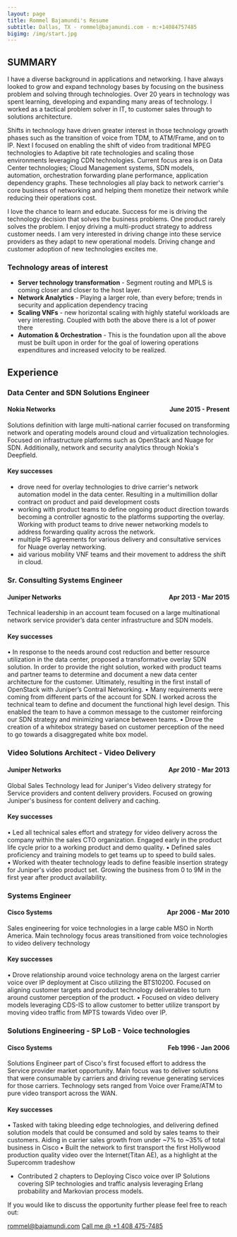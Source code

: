 ```yaml
---
layout: page
title: Rommel Bajamundi's Resume
subtitle: Dallas, TX - rommel@bajamundi.com - m:+14084757485
bigimg: /img/start.jpg
---
```

## SUMMARY ##

I have a diverse background in applications and networking.  I have always looked to grow and expand technology bases by focusing on the business problem and solving through technologies.  Over 20 years in technology was spent learning, developing and expanding many areas of technology.  I worked as a tactical problem solver in IT, to customer sales through to solutions architecture.  

Shifts in technology have driven greater interest in those technology growth phases such as the transition of voice from TDM, to ATM/Frame, and on to IP.  Next I focused on enabling the shift of video from traditional MPEG technologies to Adaptive bit rate technologies and scaling those environments leveraging CDN technologies.  Current focus area is on Data Center technologies; Cloud Management systems, SDN models, automation, orchestration forwarding plane performance, application dependency graphs.   These technologies all play back to network carrier's core business of networking and helping them monetize their network while reducing their operations cost.  

I love the chance to learn and educate.  Success for me is driving the technology decision that solves the business problems.  One product rarely solves the problem.  I enjoy driving a multi-product strategy to address customer needs.  I am very interested in driving change into these service providers as they adapt to new operational models.  Driving change and customer adoption of new technologies excites me.  

### Technology areas of interest ###
- **Server technology transformation** - Segment routing and MPLS is coming closer and closer to the host layer.
- **Network Analytics** - Playing a larger role, than every before; trends in security and application dependency tracing
- **Scaling VNFs** - new horizontal scaling with highly stateful workloads are very interesting.  Coupled with both the above there is a lot of power there
- **Automation & Orchestration** - This is the foundation upon all the above must be built upon in order for the goal of lowering operations expenditures and increased velocity to be realized.  

## Experience ##

### Data Center and SDN Solutions Engineer ###

<h4>Nokia Networks <span style="float:right"> June 2015 - Present</span></h4>
Solutions definition with large multi-national carrier focused on transforming network and operating models around cloud and virtualization technologies.  Focused on infrastructure platforms such as OpenStack and Nuage for SDN.  Additionally, network and security analytics through Nokia's Deepfield.

#### Key successes ####

- drove need for overlay technologies to drive carrier's network automation model in the data center. Resulting in a multimillion dollar contract on product and paid development costs
- working with product teams to define ongoing product direction towards becoming a controller agnostic to the platforms supporting the overlay. Working with product teams to drive newer networking models to address forwarding quality across the network.
- multiple PS agreements for various delivery and consultative services for Nuage overlay networking.
- aid various mobility VNF teams and their movement to address the shift in cloud.

### Sr. Consulting Systems Engineer ###

<h4>Juniper Networks <span style="float:right"> Apr 2013 - Mar 2015</span></h4>
Technical leadership in an account team focused on a large multinational network service provider’s data center infrastructure and SDN models.

#### Key successes ####

  • In response to the needs around cost reduction and better resource utilization in the data center, proposed a transformative overlay SDN solution.  In order to provide the right solution, worked with product teams and partner teams to determine and document a new data center architecture for the customer. Ultimately, resulting in the first install of OpenStack with Juniper’s Contrail Networking.
  • Many requirements were coming from different parts of the account for SDN. I worked across the technical team to define and document the functional high level design.  This enabled the team to have a common message to the customer reinforcing our SDN strategy and minimizing variance between teams.
  • Drove the creation of a whitebox strategy based on customer perception of the need to go towards a disaggregated white box model.  

### Video Solutions Architect - Video Delivery ###

<h4>Juniper Networks <span style="float:right"> Apr 2010 - Mar 2013</span></h4>
  Global Sales Technology lead for Juniper's Video delivery strategy for Service providers and content delivery providers.  Focused on growing Juniper's business for content delivery and caching.

#### Key successes ####

  • Led all technical sales effort and strategy for video delivery across the company within the sales CTO organization.  Engaged early in the product life cycle prior to a working product and demo quality.
  • Defined sales proficiency and training models to get teams up to speed to build sales.  
  • Worked with theater technology leads to define feasible insertion strategy for Juniper's video product set.  Growing the business from 0 to 9M in the first year after product availability.

### Systems Engineer ###

<h4>Cisco Systems <span style="float:right"> Apr 2006 - Mar 2010</span></h4>
  Sales engineering for voice technologies in a large cable MSO in North America.  Main technology focus areas transitioned from voice technologies to video delivery technology

#### Key successes ####

  • Drove relationship around voice technology arena on the largest carrier voice over IP deployment at Cisco utilizing the BTS10200. Focused on aligning customer targets and product technology deliverables to turn around customer perception of the product.
  • Focused on video delivery models leveraging CDS-IS to allow customer to better utilize transport by moving video traffic from MPTS towards Video over IP.

### Solutions Engineering - SP LoB - Voice technologies ###

<h4>Cisco Systems <span style="float:right"> Feb 1996 - Jan 2006</span></h4>
  Solutions Engineer part of Cisco's first focused effort to address the Service provider market opportunity.  Main focus was to deliver solutions that were consumable by carriers and driving revenue generating services for those carriers.  Technology sets ranged from Voice over Frame/ATM to pure video transport across the WAN.

#### Key successes ####

  • Tasked with taking bleeding edge technologies, and delivering defined solution models that could be consumed and sold by sales teams to their customers.  Aiding in carrier sales growth from under ~7% to ~35% of total business in Cisco
  • Built the network to first transport the first Hollywood production quality video over the Internet(Titan AE), as a highlight at the Supercomm tradeshow
  - Contributed 2 chapters to Deploying Cisco voice over IP Solutions covering SIP technologies and traffic analysis leveraging Erlang probability and Markovian process models.


  If you would like to discuss the opportunity further please feel free to reach out:

  [rommel@bajamundi.com](mailto:rommel@bajamundi.com?subject=Opportunity")
  [Call me @ +1 408 475-7485](tel://+14084758475)
